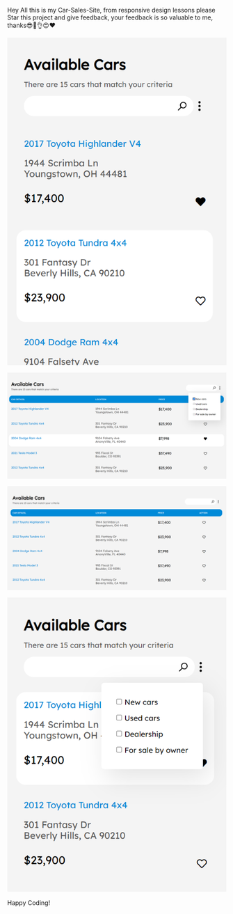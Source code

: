 Hey All this is my Car-Sales-Site, from responsive design lessons please Star this project and give feedback, your feedback is so valuable to me, thanks😎🥳👌😍❤️

![Alt text](<Screenshot 2024-01-18 093804.png>) 


![Alt text](<Screenshot 2024-01-18 094537.png>)


![Alt text](<Screenshot 2024-01-18 093649.png>) 


![Alt text](<Screenshot 2024-01-18 093748.png>)


Happy Coding!



